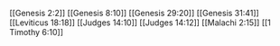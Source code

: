 [[Genesis 2:2]]
[[Genesis 8:10]]
[[Genesis 29:20]]
[[Genesis 31:41]]
[[Leviticus 18:18]]
[[Judges 14:10]]
[[Judges 14:12]]
[[Malachi 2:15]]
[[1 Timothy 6:10]]

